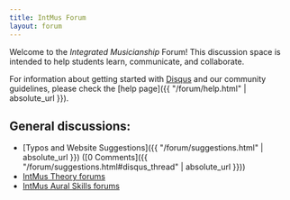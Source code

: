 ```yaml
---
title: IntMus Forum
layout: forum
---
```


Welcome to the *Integrated Musicianship* Forum!
This discussion space is intended to help students learn, communicate, and collaborate.

For information about getting started with [Disqus](https://disqus.com/) and our community guidelines, please check the [help page]({{ "/forum/help.html" | absolute_url }}).

## General discussions:

- [Typos and Website Suggestions]({{ "/forum/suggestions.html" | absolute_url }}) ([0 Comments]({{ "/forum/suggestions.html#disqus_thread" | absolute_url }}))
- [IntMus Theory forums](https://intmus.github.io/inttheory18-19/forum/index.html)
- [IntMus Aural Skills forums](https://intmus.github.io/intas18-19/forum/index.html)

<script id="dsq-count-scr" src="//intmus.disqus.com/count.js" async></script>
